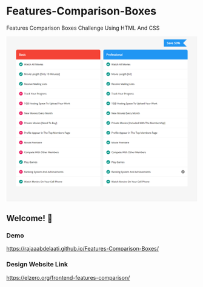 # Features-Comparison-Boxes
Features Comparison Boxes Challenge Using HTML And CSS

![Design preview for the Features Comparison Boxes challenge](./images/Design.png)

## Welcome! 👋

### Demo
https://rajaaabdelaati.github.io/Features-Comparison-Boxes/

### Design Website Link 
https://elzero.org/frontend-features-comparison/
